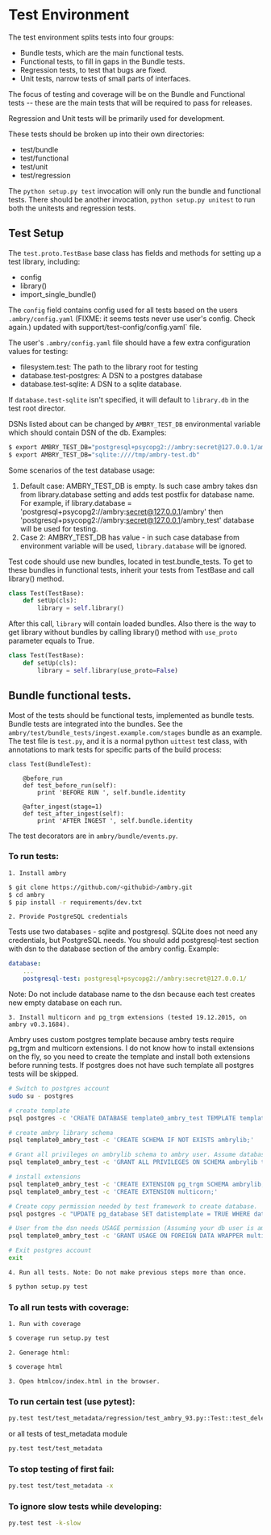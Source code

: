 
# Test Environment

The test environment splits tests into four groups: 

- Bundle tests, which are the main functional tests.
- Functional tests, to fill in gaps in the Bundle tests.
- Regression tests, to test that bugs are fixed.
- Unit tests, narrow tests of small parts of interfaces.

The focus of testing and coverage will be on the Bundle and Functional tests -- these are the main tests that will be 
required to pass for releases. 

Regression and Unit tests will be primarily used for development. 

These tests should be broken up into their own directories:

* test/bundle
* test/functional
* test/unit
* test/regression

The `python setup.py test` invocation will only run the bundle and functional tests. There should be another invocation,
`python setup.py unitest` to run both the unitests and regression tests.

## Test Setup

The `test.proto.TestBase` base class has fields and methods for setting up a test library, including:

 * config
 * library()
 * import_single_bundle()
 
 The `config` field contains config used for all tests based on the users `.ambry/config.yaml` (FIXME: it seems tests never use user's config. Check again.) updated with support/test-config/config.yaml` file.
 
 The user's `.ambry/config.yaml` file should have a few extra configuration values for testing:
 
 * filesystem.test: The path to the library root for testing
 * database.test-postgres: A DSN to a postgres database
 * database.test-sqlite: A DSN to a sqlite database.
 
 If `database.test-sqlite` isn't specified, it will default to `library.db` in the test root director.

 DSNs listed about can be changed by `AMBRY_TEST_DB` environmental variable which should contain DSN of the db.
 Examples:

```bash
$ export AMBRY_TEST_DB="postgresql+psycopg2://ambry:secret@127.0.0.1/ambry_test"
$ export AMBRY_TEST_DB="sqlite:////tmp/ambry-test.db"
```

 Some scenarios of the test database usage:
1. Default case: AMBRY_TEST_DB is empty. Is such case ambry takes dsn from library.database setting and adds test postfix for database name. For example, if library.database = 'postgresql+psycopg2://ambry:secret@127.0.0.1/ambry' then 'postgresql+psycopg2://ambry:secret@127.0.0.1/ambry_test' database will be used for testing.
2. Case 2: AMBRY_TEST_DB has value - in such case database from environment variable will be used, `library.database` will be ignored.
 
 Test code should use new bundles, located in test.bundle_tests. To get to these bundles in functional tests, inherit your tests from TestBase and call library() method.
 
```python
class Test(TestBase):
    def setUp(cls):
        library = self.library()
```
 
After this call, `library` will contain loaded bundles. Also there is the way to get library without bundles by calling library() method with `use_proto` parameter equals to True.

```python
class Test(TestBase):
    def setUp(cls):
        library = self.library(use_proto=False)
```


## Bundle functional tests. 

Most of the tests should be functional tests, implemented as bundle tests. Bundle tests are integrated into the
bundles. See the `ambry/test/bundle_tests/ingest.example.com/stages` bundle as an example. The test file is `test.py`, 
and it is a normal python `uittest` test class, with annotations to mark tests for specific parts of the build process:

```
class Test(BundleTest):

    @before_run
    def test_before_run(self):
        print 'BEFORE RUN ', self.bundle.identity

    @after_ingest(stage=1)
    def test_after_ingest(self):
        print 'AFTER INGEST ', self.bundle.identity
```

The  test decorators are in `ambry/bundle/events.py`.

### To run tests:
    1. Install ambry
```bash
$ git clone https://github.com/<githubid>/ambry.git
$ cd ambry
$ pip install -r requirements/dev.txt
```

    2. Provide PostgreSQL credentials
Tests use two databases - sqlite and postgresql. SQLite does not need any credentials, but PostgreSQL needs. You should add postgresql-test section with dsn to the database section of the ambry config. Example:
```yaml
database:
    ...
    postgresql-test: postgresql+psycopg2://ambry:secret@127.0.0.1/
```
Note: Do not include database name to the dsn because each test creates new empty database on each run.

    3. Install multicorn and pg_trgm extensions (tested 19.12.2015, on ambry v0.3.1684).
Ambry uses custom postgres template because ambry tests require pg_trgm and multicorn extensions. I do not know how to 
install extensions on the fly, so you need to create the template and install both extensions before running tests. 
If postgres does not have such template all postgres tests will be skipped.

```bash
# Switch to postgres account
sudo su - postgres

# create template
psql postgres -c 'CREATE DATABASE template0_ambry_test TEMPLATE template0;'

# create ambry library schema
psql template0_ambry_test -c 'CREATE SCHEMA IF NOT EXISTS ambrylib;'

# Grant all privileges on ambrylib schema to ambry user. Assume database user is ambry.
psql template0_ambry_test -c 'GRANT ALL PRIVILEGES ON SCHEMA ambrylib to ambry;'

# install extensions
psql template0_ambry_test -c 'CREATE EXTENSION pg_trgm SCHEMA ambrylib;'
psql template0_ambry_test -c 'CREATE EXTENSION multicorn;'

# Create copy permission needed by test framework to create database.
psql postgres -c "UPDATE pg_database SET datistemplate = TRUE WHERE datname='template0_ambry_test';"

# User from the dsn needs USAGE permission (Assuming your db user is ambry)
psql template0_ambry_test -c 'GRANT USAGE ON FOREIGN DATA WRAPPER multicorn TO ambry;'

# Exit postgres account
exit
```

    4. Run all tests. Note: Do not make previous steps more than once.
```bash
$ python setup.py test
```

### To all run tests with coverage:

    1. Run with coverage
```bash
$ coverage run setup.py test
```
    2. Generage html:
```bash
$ coverage html
```
    3. Open htmlcov/index.html in the browser.

### To run certain test (use pytest):
```bash
py.test test/test_metadata/regression/test_ambry_93.py::Test::test_deletes_removed_keys_from_db
```
or all tests of test_metadata module
```bash
py.test test/test_metadata
```

### To stop testing of first fail:
```bash
py.test test/test_metadata -x
```

### To ignore slow tests while developing:
```bash
py.test test -k-slow
```

